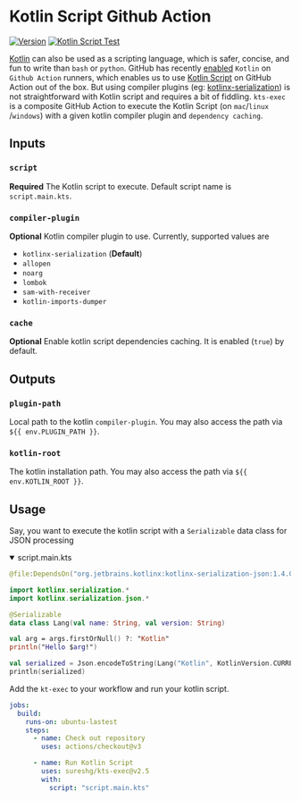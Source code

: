 # Kotlin Script Github Action

[![Version][gh_action_img]][gh_action] [![Kotlin Script Test][workflow_img]][workflow_url]

[Kotlin][0] can also be used as a scripting language, which is safer, concise, and fun to write
than `bash` or `python`. GitHub has recently [enabled][3] `Kotlin` on `Github Action` runners, which
enables us to use [Kotlin Script][1] on GitHub Action out of the box. But using compiler plugins 
(eg: [kotlinx-serialization][2]) is not straightforward with Kotlin script and requires a bit of
fiddling. `kts-exec` is a composite GitHub Action to execute the Kotlin Script (on `mac`/`linux`
/`windows`) with a given kotlin compiler plugin and `dependency caching`.

## Inputs

### `script`

**Required** The Kotlin script to execute. Default script name is `script.main.kts`.

### `compiler-plugin`

**Optional** Kotlin compiler plugin to use. Currently, supported values are

- `kotlinx-serialization` (**Default**)
- `allopen`
- `noarg`
- `lombok`
- `sam-with-receiver`
- `kotlin-imports-dumper`

### `cache`

**Optional** Enable kotlin script dependencies caching. It is enabled (`true`) by default.

## Outputs

### `plugin-path`

Local path to the kotlin `compiler-plugin`. You may also access the path via `${{ env.PLUGIN_PATH }}`.

### `kotlin-root`

The kotlin installation path. You may also access the path via `${{ env.KOTLIN_ROOT }}`.

## Usage

Say, you want to execute the kotlin script with a `Serializable` data class for JSON processing

<details open>
<summary>script.main.kts</summary>

```kotlin
@file:DependsOn("org.jetbrains.kotlinx:kotlinx-serialization-json:1.4.0")

import kotlinx.serialization.*
import kotlinx.serialization.json.*

@Serializable
data class Lang(val name: String, val version: String)

val arg = args.firstOrNull() ?: "Kotlin"
println("Hello $arg!")

val serialized = Json.encodeToString(Lang("Kotlin", KotlinVersion.CURRENT.toString()))
println(serialized)
```

</details>  

Add the `kt-exec` to your workflow and run your kotlin script.

```yml
jobs:
  build:
    runs-on: ubuntu-lastest
    steps:
      - name: Check out repository
        uses: actions/checkout@v3

      - name: Run Kotlin Script
        uses: sureshg/kts-exec@v2.5
        with:
          script: "script.main.kts"
```

[0]: https://kotlinlang.org/

[1]: https://kotlinlang.org/docs/command-line.html#run-scripts

[2]: https://kotlinlang.org/docs/serialization.html

[3]: https://github.com/actions/virtual-environments/issues/3687

[gh_action_img]: https://img.shields.io/github/v/tag/sureshg/kts-exec?color=24292e&label=Github%20Action&logo=Github&logoColor=ffffff&style=for-the-badge
[gh_action]: https://github.com/marketplace/actions/execute-kotlin-script

[workflow_img]: https://img.shields.io/github/workflow/status/sureshg/kts-exec/Kotlin%20Script%20Test?color=green&label=Kotlin%20Script%20Test&logo=github%20actions&logoColor=green&style=for-the-badge
[workflow_url]: https://github.com/sureshg/kts-exec/actions/workflows/test.yml

[composite_actions_syntax]: https://docs.github.com/en/actions/creating-actions/metadata-syntax-for-github-actions#runs-for-composite-actions

